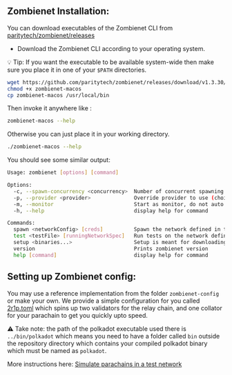 ## Zombienet Installation:

You can download executables of the Zombienet CLI from [paritytech/zombienet/releases](https://github.com/paritytech/zombienet/releases)


- Download the Zombienet CLI according to your operating system.

 💡 Tip: If you want the executable to be available system-wide then make sure you place it in one of your `$PATH` directories.
```sh
wget https://github.com/paritytech/zombienet/releases/download/v1.3.30/zombienet-macos
chmod +x zombienet-macos 
cp zombienet-macos /usr/local/bin
```
Then invoke it anywhere like :
```sh 
zombienet-macos --help
```
Otherwise you can just place it in your working directory.

```sh
./zombienet-macos --help
```
You should see some similar output:
```sh
Usage: zombienet [options] [command]

Options:
  -c, --spawn-concurrency <concurrency>  Number of concurrent spawning process to launch, default is 1
  -p, --provider <provider>              Override provider to use (choices: "podman", "kubernetes", "native")
  -m, --monitor                          Start as monitor, do not auto cleanup network
  -h, --help                             display help for command

Commands:
  spawn <networkConfig> [creds]          Spawn the network defined in the config
  test <testFile> [runningNetworkSpec]   Run tests on the network defined
  setup <binaries...>                    Setup is meant for downloading and making dev environment of Zombienet ready
  version                                Prints zombienet version
  help [command]                         display help for command

```

## Setting up Zombienet config:

You may use a reference implementation from the folder `zombienet-config` or make your own. We provide a simple configuration for you called [2r1p.toml](../zombienet-config/2r1p.toml) which spins up two validators for the relay chain, and one collator for your parachain to get you quickly upto speed.

⚠️ Take note: the path of the polkadot executable used there is `../bin/polkadot` which means you need to have a folder called `bin` outside the repository directory which contains your compiled polkadot binary which must be named as `polkadot`.  














More instructions here: [Simulate parachains in a test network
](https://docs.substrate.io/test/simulate-parachains/)
